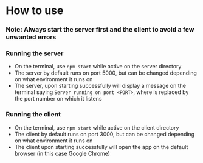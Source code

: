 # How to use

### Note: Always start the server first and the client to avoid a few unwanted errors

### Running the server

- On the terminal, use `npm start` while active on the server directory
- The server by default runs on port 5000, but can be changed depending on what environment it runs on
- The server, upon starting successfully will display a message on the terminal saying `Server running on port <PORT>`, where <PORT> is replaced by the port number on which it listens

### Running the client

- On the terminal, use `npm start` while active on the client directory
- The client by default runs on port 3000, but can be changed depending on what environment it runs on
- The client upon starting successfully will open the app on the default browser (in this case Google Chrome)
